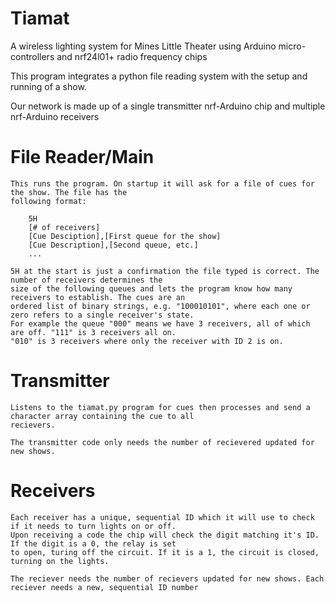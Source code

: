 # Tiamat
A wireless lighting system for Mines Little Theater using Arduino micro-controllers and nrf24l01+ radio frequency chips

This program integrates a python file reading system with the setup and running of a show.

Our network is made up of a single transmitter nrf-Arduino chip and multiple nrf-Arduino receivers

# File Reader/Main
    This runs the program. On startup it will ask for a file of cues for the show. The file has the
    following format:

        5H
        [# of receivers]
        [Cue Desciption],[First queue for the show]
        [Cue Description],[Second queue, etc.]
        ...

    5H at the start is just a confirmation the file typed is correct. The number of receivers determines the
    size of the following queues and lets the program know how many receivers to establish. The cues are an
    ordered list of binary strings, e.g. "100010101", where each one or zero refers to a single receiver's state.
    For example the queue "000" means we have 3 receivers, all of which are off. "111" is 3 receivers all on.
    "010" is 3 receivers where only the receiver with ID 2 is on.

# Transmitter
    Listens to the tiamat.py program for cues then processes and send a character array containing the cue to all
    recievers. 
    
    The transmitter code only needs the number of recievered updated for new shows.

# Receivers
    Each receiver has a unique, sequential ID which it will use to check if it needs to turn lights on or off.
    Upon receiving a code the chip will check the digit matching it's ID. If the digit is a 0, the relay is set
    to open, turing off the circuit. If it is a 1, the circuit is closed, turning on the lights.
    
    The reciever needs the number of recievers updated for new shows. Each reciever needs a new, sequential ID number
